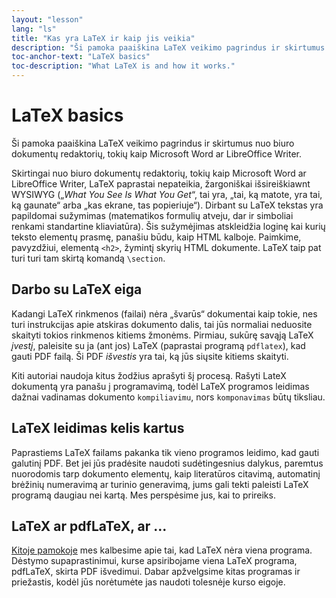 ```yaml
---
layout: "lesson"
lang: "ls"
title: "Kas yra LaTeX ir kaip jis veikia"
description: "Ši pamoka paaiškina LaTeX veikimo pagrindus ir skirtumus nuo įprastų biuro dokumentų redaktorių, kaip Microsoft Word ar LibreOffice Writer."
toc-anchor-text: "LaTeX basics"
toc-description: "What LaTeX is and how it works."
---
```


# LaTeX basics

<span
  class="summary">Ši pamoka paaiškina LaTeX veikimo pagrindus ir skirtumus nuo biuro dokumentų redaktorių, tokių kaip Microsoft Word ar LibreOffice Writer.</span>

Skirtingai nuo biuro dokumentų redaktorių, tokių kaip Microsoft Word ar
LibreOffice Writer, LaTeX paprastai nepateikia, žargoniškai išsireiškiawnt
WYSIWYG („_What You See Is What You Get_“, tai yra, „tai, ką matote, yra tai,
ką gaunate“ arba „kas ekrane, tas popieriuje“).  Dirbant su LaTeX tekstas yra
papildomai sužymimas (matematikos formulių atveju, dar ir simboliai renkami
standartine kliaviatūra). Šis sužymėjimas atskleidžia loginę kai kurių teksto
elementų prasmę, panašiu būdu, kaip HTML kalboje. Paimkime, pavyzdžiui,
elementą `<h2>`, žymintį skyrių HTML dokumente. LaTeX taip pat turi turi tam
skirtą komandą `\section`.

## Darbo su LaTeX eiga

Kadangi LaTeX rinkmenos (failai) nėra „švarūs“ dokumentai kaip tokie, nes
turi instrukcijas apie atskiras dokumento dalis, tai jūs normaliai neduosite
skaityti tokios rinkmenos kitiems žmonėms.  Pirmiau, sukūrę savąją LaTeX
_įvestį_, paleisite su ja (ant jos) LaTeX (paprastai programą `pdflatex`),
kad gauti PDF failą.  Ši PDF _išvestis_ yra tai, ką jūs siųsite kitiems
skaityti.

Kiti autoriai naudoja kitus žodžius aprašyti šį procesą.  Rašyti LateX
dokumentą yra panašu į programavimą, todėl LaTeX programos leidimas dažnai
vadinamas dokumento `kompiliavimu`, nors `komponavimas` būtų tiksliau.

## LaTeX leidimas kelis kartus

Paprastiems LaTeX failams pakanka tik vieno programos leidimo, kad gauti
galutinį PDF.  Bet jei jūs pradėsite naudoti sudėtingesnius dalykus, paremtus
nuorodomis tarp dokumento elementų, kaip literatūros citavimą, automatinį
brėžinių numeravimą ar turinio generavimą, jums gali tekti paleisti LaTeX
programą daugiau nei kartą.  Mes perspėsime jus, kai to prireiks.

## LaTeX ar pdfLaTeX, ar ...

[Kitoje pamokoje](lesson-02) mes kalbesime apie tai, kad LaTeX nėra viena
programa.  Dėstymo supaprastinimui, kurse apsiribojame viena LaTeX programa,
pdfLaTeX, skirta PDF išvedimui.  Dabar apžvelgsime kitas programas ir
priežastis, kodėl jūs norėtumėte jas naudoti tolesnėje kurso eigoje.
